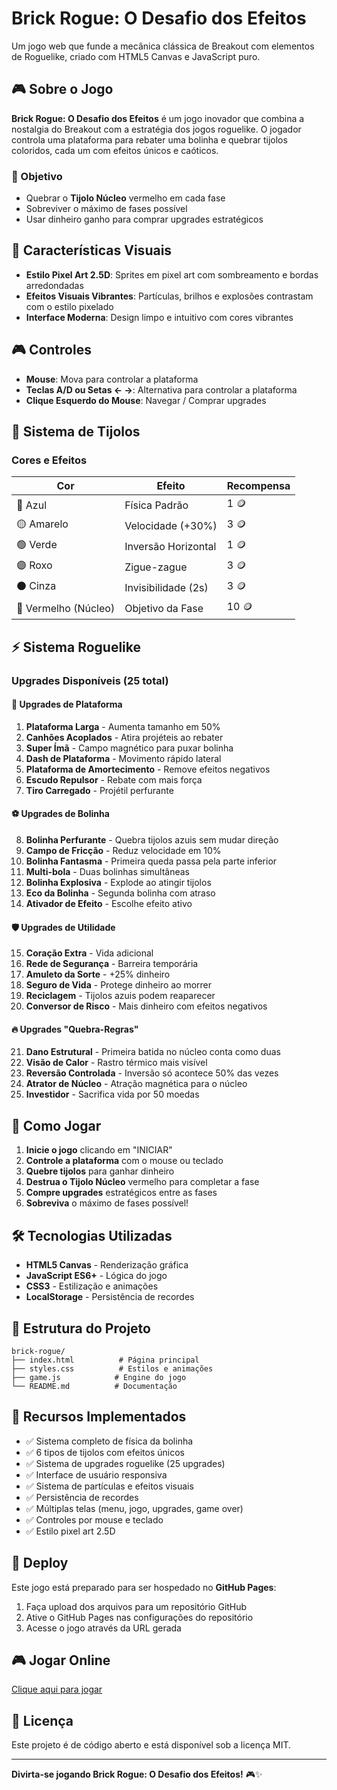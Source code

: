 # Brick Rogue: O Desafio dos Efeitos

Um jogo web que funde a mecânica clássica de Breakout com elementos de Roguelike, criado com HTML5 Canvas e JavaScript puro.

## 🎮 Sobre o Jogo

**Brick Rogue: O Desafio dos Efeitos** é um jogo inovador que combina a nostalgia do Breakout com a estratégia dos jogos roguelike. O jogador controla uma plataforma para rebater uma bolinha e quebrar tijolos coloridos, cada um com efeitos únicos e caóticos.

### 🎯 Objetivo
- Quebrar o **Tijolo Núcleo** vermelho em cada fase
- Sobreviver o máximo de fases possível
- Usar dinheiro ganho para comprar upgrades estratégicos

## 🎨 Características Visuais

- **Estilo Pixel Art 2.5D**: Sprites em pixel art com sombreamento e bordas arredondadas
- **Efeitos Visuais Vibrantes**: Partículas, brilhos e explosões contrastam com o estilo pixelado
- **Interface Moderna**: Design limpo e intuitivo com cores vibrantes

## 🎮 Controles

- **Mouse**: Mova para controlar a plataforma
- **Teclas A/D ou Setas ← →**: Alternativa para controlar a plataforma
- **Clique Esquerdo do Mouse**: Navegar / Comprar upgrades

## 🧱 Sistema de Tijolos

### Cores e Efeitos

| Cor | Efeito | Recompensa |
|-----|--------|------------|
| 🔵 Azul | Física Padrão | 1 🪙 |
| 🟡 Amarelo | Velocidade (+30%) | 3 🪙 |
| 🟢 Verde | Inversão Horizontal | 1 🪙 |
| 🟣 Roxo | Zigue-zague | 3 🪙 |
| ⚫ Cinza | Invisibilidade (2s) | 3 🪙 |
| 🔴 Vermelho (Núcleo) | Objetivo da Fase | 10 🪙 |

## ⚡ Sistema Roguelike

### Upgrades Disponíveis (25 total)

#### 🏓 Upgrades de Plataforma
1. **Plataforma Larga** - Aumenta tamanho em 50%
2. **Canhões Acoplados** - Atira projéteis ao rebater
3. **Super Ímã** - Campo magnético para puxar bolinha
4. **Dash de Plataforma** - Movimento rápido lateral
5. **Plataforma de Amortecimento** - Remove efeitos negativos
6. **Escudo Repulsor** - Rebate com mais força
7. **Tiro Carregado** - Projétil perfurante

#### ⚽ Upgrades de Bolinha
8. **Bolinha Perfurante** - Quebra tijolos azuis sem mudar direção
9. **Campo de Fricção** - Reduz velocidade em 10%
10. **Bolinha Fantasma** - Primeira queda passa pela parte inferior
11. **Multi-bola** - Duas bolinhas simultâneas
12. **Bolinha Explosiva** - Explode ao atingir tijolos
13. **Eco da Bolinha** - Segunda bolinha com atraso
14. **Ativador de Efeito** - Escolhe efeito ativo

#### 🛡️ Upgrades de Utilidade
15. **Coração Extra** - Vida adicional
16. **Rede de Segurança** - Barreira temporária
17. **Amuleto da Sorte** - +25% dinheiro
18. **Seguro de Vida** - Protege dinheiro ao morrer
19. **Reciclagem** - Tijolos azuis podem reaparecer
20. **Conversor de Risco** - Mais dinheiro com efeitos negativos

#### 🔥 Upgrades "Quebra-Regras"
21. **Dano Estrutural** - Primeira batida no núcleo conta como duas
22. **Visão de Calor** - Rastro térmico mais visível
23. **Reversão Controlada** - Inversão só acontece 50% das vezes
24. **Atrator de Núcleo** - Atração magnética para o núcleo
25. **Investidor** - Sacrifica vida por 50 moedas

## 🚀 Como Jogar

1. **Inicie o jogo** clicando em "INICIAR"
2. **Controle a plataforma** com o mouse ou teclado
3. **Quebre tijolos** para ganhar dinheiro
4. **Destrua o Tijolo Núcleo** vermelho para completar a fase
5. **Compre upgrades** estratégicos entre as fases
6. **Sobreviva** o máximo de fases possível!

## 🛠️ Tecnologias Utilizadas

- **HTML5 Canvas** - Renderização gráfica
- **JavaScript ES6+** - Lógica do jogo
- **CSS3** - Estilização e animações
- **LocalStorage** - Persistência de recordes

## 📁 Estrutura do Projeto

```
brick-rogue/
├── index.html          # Página principal
├── styles.css          # Estilos e animações
├── game.js            # Engine do jogo
└── README.md          # Documentação
```

## 🎯 Recursos Implementados

- ✅ Sistema completo de física da bolinha
- ✅ 6 tipos de tijolos com efeitos únicos
- ✅ Sistema de upgrades roguelike (25 upgrades)
- ✅ Interface de usuário responsiva
- ✅ Sistema de partículas e efeitos visuais
- ✅ Persistência de recordes
- ✅ Múltiplas telas (menu, jogo, upgrades, game over)
- ✅ Controles por mouse e teclado
- ✅ Estilo pixel art 2.5D

## 🚀 Deploy

Este jogo está preparado para ser hospedado no **GitHub Pages**:

1. Faça upload dos arquivos para um repositório GitHub
2. Ative o GitHub Pages nas configurações do repositório
3. Acesse o jogo através da URL gerada

## 🎮 Jogar Online

[Clique aqui para jogar](https://seu-usuario.github.io/brick-rogue)

## 📝 Licença

Este projeto é de código aberto e está disponível sob a licença MIT.

---

**Divirta-se jogando Brick Rogue: O Desafio dos Efeitos!** 🎮✨
